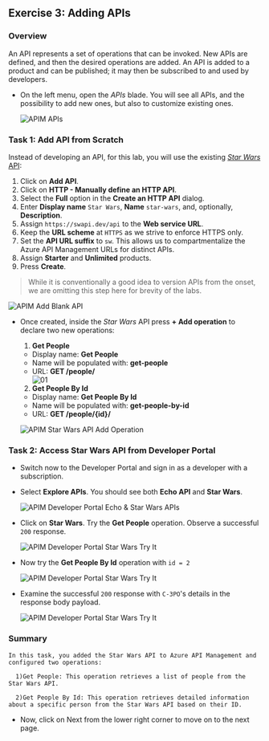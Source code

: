 ## Exercise 3: Adding APIs
### Overview
An API represents a set of operations that can be invoked. New APIs are defined, and then the desired operations are added. An API is added to a product and can be published; it may then be subscribed to and used by developers.
- On the left menu, open the *APIs* blade. You will see all APIs, and the possibility to add new ones, but also to customize existing ones.

  ![APIM APIs](media/01.png)

### Task 1: Add API from Scratch

Instead of developing an API, for this lab, you will use the existing [*Star Wars* API](https://swapi.dev):

1) Click on **Add API**.  
2) Click on **HTTP - Manually define an HTTP API**.  
3) Select the **Full** option in the **Create an HTTP API** dialog.  
4) Enter **Display name** `Star Wars`, **Name** `star-wars`, and, optionally, **Description**.  
5) Assign `https://swapi.dev/api` to the **Web service URL**.  
6) Keep the **URL scheme** at `HTTPS` as we strive to enforce HTTPS only.  
7) Set the **API URL suffix** to `sw`. This allows us to compartmentalize the Azure API Management URLs for distinct APIs.  
8) Assign **Starter** and **Unlimited** products.  
9) Press **Create**.  

  > While it is conventionally a good idea to version APIs from the onset, we are omitting this step here for brevity of the labs.

  ![APIM Add Blank API](media/02.png)

- Once created, inside the *Star Wars* API press **+ Add operation** to declare two new operations:

  1) **Get People**  
    - Display name: **Get People**  
    - Name will be populated with: **get-people**  
    - URL: **GET /people/**  
  ![01](media/03.png)

  2) **Get People By Id**  
    - Display name: **Get People By Id**  
    - Name will be populated with: **get-people-by-id**  
    - URL: **GET /people/{id}/**
 
  

  ![APIM Star Wars API Add Operation](media/04.png)

### Task 2: Access Star Wars API from Developer Portal

- Switch now to the Developer Portal and sign in as a developer with a subscription. 
- Select **Explore APIs**. You should see both **Echo API** and **Star Wars**.

  ![APIM Developer Portal Echo & Star Wars APIs](media/05.png)

- Click on **Star Wars**. Try the **Get People** operation. Observe a successful `200` response.

  ![APIM Developer Portal Star Wars Try It](media/06.png)

- Now try the **Get People By Id** operation with `id = 2`

  ![APIM Developer Portal Star Wars Try It](media/07.png)

- Examine the successful `200` response with `C-3PO`'s details in the response body payload.
  
  ![APIM Developer Portal Star Wars Try It](media/08.png)


### Summary
    In this task, you added the Star Wars API to Azure API Management and configured two operations:

      1)Get People: This operation retrieves a list of people from the Star Wars API.

      2)Get People By Id: This operation retrieves detailed information about a specific person from the Star Wars API based on their ID.

- Now, click on Next from the lower right corner to move on to the next page.
